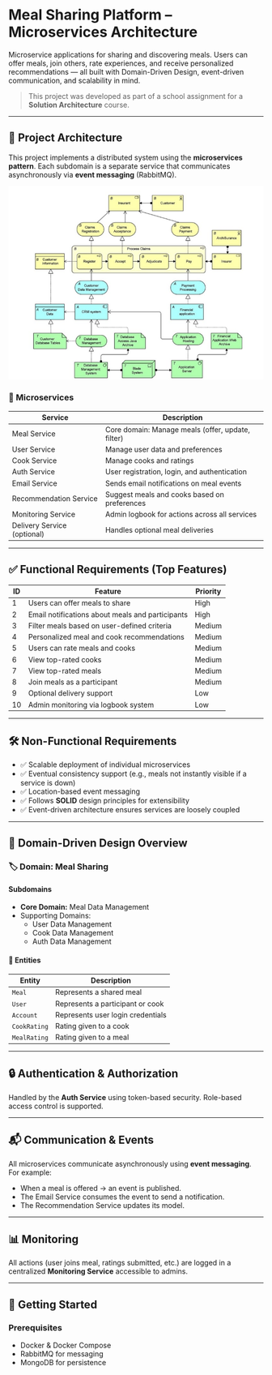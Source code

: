 # Meal Sharing Platform – Microservices Architecture

Microservice applications for sharing and discovering meals. Users can offer meals, join others, rate experiences, and receive personalized recommendations — all built with Domain-Driven Design, event-driven communication, and scalability in mind.

> This project was developed as part of a school assignment for a **Solution Architecture** course.

---

## 🔧 Project Architecture

This project implements a distributed system using the **microservices pattern**. Each subdomain is a separate service that communicates asynchronously via **event messaging** (RabbitMQ).

![Screenshot showing_class_diagram](images/class_diagram.jpeg)

### 🧩 Microservices

| Service              | Description                                           |
|----------------------|-------------------------------------------------------|
| Meal Service         | Core domain: Manage meals (offer, update, filter)     |
| User Service         | Manage user data and preferences                      |
| Cook Service         | Manage cooks and ratings                              |
| Auth Service         | User registration, login, and authentication          |
| Email Service        | Sends email notifications on meal events              |
| Recommendation Service | Suggest meals and cooks based on preferences        |
| Monitoring Service   | Admin logbook for actions across all services         |
| Delivery Service (optional) | Handles optional meal deliveries               |

---

## ✅ Functional Requirements (Top Features)

| ID | Feature                                                                 | Priority |
|----|-------------------------------------------------------------------------|----------|
| 1  | Users can offer meals to share                                          | High     |
| 2  | Email notifications about meals and participants                        | High     |
| 3  | Filter meals based on user-defined criteria                             | Medium   |
| 4  | Personalized meal and cook recommendations                              | Medium   |
| 5  | Users can rate meals and cooks                                          | Medium   |
| 6  | View top-rated cooks                                                    | Medium   |
| 7  | View top-rated meals                                                    | Medium   |
| 8  | Join meals as a participant                                             | Medium   |
| 9  | Optional delivery support                                               | Low      |
| 10 | Admin monitoring via logbook system                                     | Low      |

---

## 🛠️ Non-Functional Requirements

- ✅ Scalable deployment of individual microservices
- ✅ Eventual consistency support (e.g., meals not instantly visible if a service is down)
- ✅ Location-based event messaging
- ✅ Follows **SOLID** design principles for extensibility
- ✅ Event-driven architecture ensures services are loosely coupled

---

## 🧠 Domain-Driven Design Overview

### 🏷️ Domain: Meal Sharing

#### Subdomains
- **Core Domain:** Meal Data Management
- Supporting Domains:
  - User Data Management
  - Cook Data Management
  - Auth Data Management

#### 🧬 Entities

| Entity       | Description                              |
|--------------|------------------------------------------|
| `Meal`       | Represents a shared meal                 |
| `User`       | Represents a participant or cook         |
| `Account`    | Represents user login credentials        |
| `CookRating` | Rating given to a cook                   |
| `MealRating` | Rating given to a meal                   |

---

## 🔒 Authentication & Authorization

Handled by the **Auth Service** using token-based security. Role-based access control is supported.

---

## 📬 Communication & Events

All microservices communicate asynchronously using **event messaging**. For example:

- When a meal is offered → an event is published.
- The Email Service consumes the event to send a notification.
- The Recommendation Service updates its model.

---

## 📊 Monitoring

All actions (user joins meal, ratings submitted, etc.) are logged in a centralized **Monitoring Service** accessible to admins.

---

## 🚀 Getting Started

### Prerequisites
- Docker & Docker Compose
- RabbitMQ for messaging
- MongoDB for persistence
